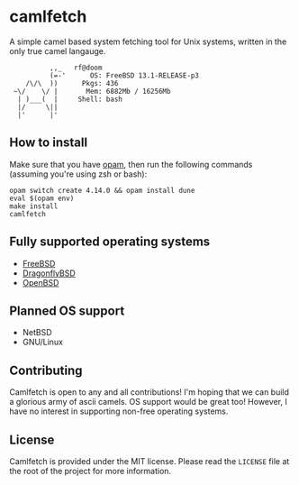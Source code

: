 # camlfetch
A simple camel based system fetching tool for Unix systems, written in the only
true camel langauge.
```
          ,,_   rf@doom
          (=-'      OS: FreeBSD 13.1-RELEASE-p3
    /\/\  ))      Pkgs: 436
 ~\/    \/ |       Mem: 6882Mb / 16256Mb
  | )___(  |     Shell: bash
  |/     \||      
  |'      |'       
```

## How to install
Make sure that you have [opam](https://opam.ocaml.org/doc/Install.html),
then run the following commands (assuming you're using zsh or bash):
```shell
opam switch create 4.14.0 && opam install dune
eval $(opam env)
make install
camlfetch
```

## Fully supported operating systems
- [FreeBSD](https://www.freebsd.org/)
- [DragonflyBSD](https://www.dragonflybsd.org/)
- [OpenBSD](https://www.openbsd.org/)

## Planned OS support
- NetBSD
- GNU/Linux

## Contributing
Camlfetch is open to any and all contributions! I'm hoping that we can build a
glorious army of ascii camels. OS support would be great too! However, I have
no interest in supporting non-free operating systems.

## License
Camlfetch is provided under the MIT license. Please read the `LICENSE` file
at the root of the project for more information.